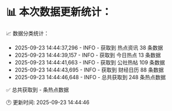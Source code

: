 📊 本次数据更新统计：
==========================

📈 数据分类统计：
- 2025-09-23 14:44:37,296 - INFO - 获取到 热点资讯 38 条数据
- 2025-09-23 14:44:39,157 - INFO - 获取到 今日热点 13 条数据
- 2025-09-23 14:44:41,663 - INFO - 获取到 公社热帖 109 条数据
- 2025-09-23 14:44:43,695 - INFO - 获取到 财经日历 88 条数据
- 2025-09-23 14:44:46,648 - INFO - 总共获取到 248 条热点数据

✅ 总共获取到 - 条热点数据

🕐 更新时间: 2025-09-23 14:44:46
